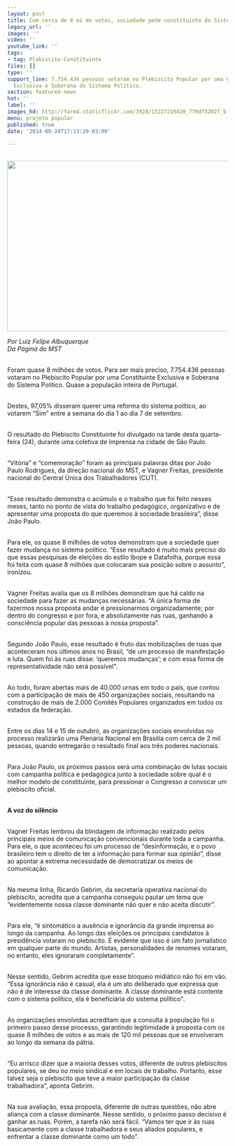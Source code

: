 ```yaml
---
layout: post
title: Com cerca de 8 mi de votos, sociedade pede constituinte do Sistema Político
legacy_url: ''
images: ''
video: ''
youtube_link: ''
tags:
- tag: Plebiscito-Constituinte
files: []
type: ''
support_line: 7.754.436 pessoas votaram no Plebiscito Popular por uma Constituinte
  Exclusiva e Soberana do Sistema Político.
section: featured-news
hat: ''
label: ''
images_hd: http://farm4.staticflickr.com/3928/15227216420_770df5202f_b.jpg
menu: projeto popular
published: true
date: '2014-09-24T17:13:20-03:00'

---
```

<p><br />
<img alt="" height="389" src="http://farm4.staticflickr.com/3928/15227216420_770df5202f_b.jpg" width="650" /></p>

<p><em>Por Luiz Felipe Albuquerque</em><br />
<em>Da P&aacute;gina do MST</em></p>

<p><br />
Foram quase 8 milh&otilde;es de votos. Para ser mais preciso, 7.754.436 pessoas votaram no Plebiscito Popular por uma Constituinte Exclusiva e Soberana do Sistema Pol&iacute;tico. Quase a popula&ccedil;&atilde;o inteira de Portugal.&nbsp;</p>

<p><br />
Destes, 97,05% disseram querer uma reforma do sistema pol&iacute;tico, ao votarem &ldquo;Sim&rdquo; entre a semana do dia 1 ao dia 7 de setembro.</p>

<p><br />
O resultado do Plebiscito Constituinte foi divulgado na tarde desta quarta-feira (24), durante uma coletiva de imprensa na cidade de S&atilde;o Paulo.&nbsp;</p>

<p><br />
&ldquo;Vit&oacute;ria&rdquo; e &ldquo;comemora&ccedil;&atilde;o&rdquo; foram as principais palavras ditas por Jo&atilde;o Paulo Rodrigues, da dire&ccedil;&atilde;o nacional do MST, e Vagner Freitas, presidente nacional do Central &Uacute;nica dos Trabalhadores (CUT).</p>

<p><br />
&ldquo;Esse resultado demonstra o ac&uacute;mulo e o trabalho que foi feito nesses meses, tanto no ponto de vista do trabalho pedag&oacute;gico, organizativo e de apresentar uma proposta do que queremos &agrave; sociedade brasileira&rdquo;, disse Jo&atilde;o Paulo.</p>

<p><br />
Para ele, os quase 8 milh&otilde;es de votos demonstram que a sociedade quer fazer mudan&ccedil;a no sistema pol&iacute;tico. &ldquo;Esse resultado &eacute; muito mais preciso do que essas pesquisas de elei&ccedil;&otilde;es do estilo Ibope e Datafolha, porque essa foi feita com quase 8 milh&otilde;es que colocaram sua posi&ccedil;&atilde;o sobre o assunto&rdquo;, ironizou.&nbsp;</p>

<p><br />
Vagner Freitas avalia que os 8 milh&otilde;es demonstram que h&aacute; caldo na sociedade para fazer as mudan&ccedil;as necess&aacute;rias. &ldquo;A &uacute;nica forma de fazermos nossa proposta andar &eacute; pressionarmos organizadamente; por dentro do congresso e por fora, e absolutamente nas ruas, ganhando a consci&ecirc;ncia popular das pessoas &agrave; nossa proposta&rdquo;.</p>

<p><br />
Segundo Jo&atilde;o Paulo, esse resultado &eacute; fruto das mobiliza&ccedil;&otilde;es de ruas que aconteceram nos &uacute;ltimos anos no Brasil, &ldquo;de um processo de manifesta&ccedil;&atilde;o e luta. Quem foi &agrave;s ruas disse: &lsquo;queremos mudan&ccedil;as&rsquo;; e com essa forma de representatividade n&atilde;o ser&aacute; poss&iacute;vel&rdquo;.</p>

<p><br />
Ao todo, foram abertas mais de 40.000 urnas em todo o pa&iacute;s, que contou com a participa&ccedil;&atilde;o de mais de 450 organiza&ccedil;&otilde;es sociais, resultando na constru&ccedil;&atilde;o de mais de 2.000 Comit&ecirc;s Populares organizados em todos os estados da federa&ccedil;&atilde;o.&nbsp;</p>

<p><br />
Entre os dias 14 e 15 de outubro, as organiza&ccedil;&otilde;es sociais envolvidas no processo realizar&atilde;o uma Plen&aacute;ria Nacional em Bras&iacute;lia com cerca de 2 mil pessoas, quando entregar&atilde;o o resultado final aos tr&ecirc;s poderes nacionais.&nbsp;</p>

<p><br />
Para Jo&atilde;o Paulo, os pr&oacute;ximos passos ser&aacute; uma combina&ccedil;&atilde;o de lutas sociais com campanha pol&iacute;tica e pedag&oacute;gica junto &agrave; sociedade sobre qual &eacute; o melhor modelo de constituinte, para pressionar o Congresso a convocar um plebiscito oficial.&nbsp;</p>

<p><br />
<strong>A voz do sil&ecirc;ncio</strong></p>

<p><br />
Vagner Freitas lembrou da blindagem de informa&ccedil;&atilde;o realizado pelos principais meios de comunica&ccedil;&atilde;o convencionais durante toda a campanha. Para ele, o que aconteceu foi um processo de &ldquo;desinforma&ccedil;&atilde;o, e o povo brasileiro tem o direito de ter a informa&ccedil;&atilde;o para formar sua opini&atilde;o&rdquo;, disse ao apontar a extrema necessidade de democratizar os meios de comunica&ccedil;&atilde;o.&nbsp;</p>

<p><br />
Na mesma linha, Ricardo Gebrim, da secretaria operativa nacional do plebiscito, acredita que a campanha conseguiu pautar um tema que &ldquo;evidentemente nossa classe dominante n&atilde;o quer e n&atilde;o aceita discutir&rdquo;.&nbsp;</p>

<p><br />
Para ele, &ldquo;&eacute; sintom&aacute;tico a aus&ecirc;ncia e ignor&acirc;ncia da grande imprensa ao longo da campanha. Ao longo das elei&ccedil;&otilde;es os principais candidatos &agrave; presid&ecirc;ncia votaram no plebiscito. &Eacute; evidente que isso &eacute; um fato jornal&iacute;stico em qualquer parte do mundo. Artistas, personalidades de renomes votaram, no entanto, eles ignoraram completamente&rdquo;.&nbsp;</p>

<p><br />
Nesse sentido, Gebrim acredita que esse bloqueio midi&aacute;tico n&atilde;o foi em v&atilde;o. &ldquo;Essa ignor&acirc;ncia n&atilde;o &eacute; casual, ela &eacute; um ato deliberado que expressa que n&atilde;o &eacute; de interesse da classe dominante. A classe dominante est&aacute; contente com o sistema pol&iacute;tico, ela &eacute; benefici&aacute;ria do sistema pol&iacute;tico&quot;.</p>

<p><br />
As organiza&ccedil;&otilde;es envolvidas acreditam que a consulta &agrave; popula&ccedil;&atilde;o foi o primeiro passo desse processo, garantindo legitimidade &agrave; proposta com os quase 8 milh&otilde;es de votos e as mais de 120 mil pessoas que se envolveram ao longo da semana da p&aacute;tria.&nbsp;</p>

<p><br />
&ldquo;Eu arrisco dizer que a maioria desses votos, diferente de outros plebiscitos populares, se deu no meio sindical e em locais de trabalho. Portanto, esse talvez seja o plebiscito que teve a maior participa&ccedil;&atilde;o da classe trabalhadora&rdquo;, aponta Gebrim.&nbsp;</p>

<p><br />
Na sua avalia&ccedil;&atilde;o, essa proposta, diferente de outras quest&otilde;es, n&atilde;o abre alian&ccedil;a com a classe dominante. Nesse sentido, o pr&oacute;ximo passo decisivo &eacute; ganhar as ruas. Por&eacute;m, a tarefa n&atilde;o ser&aacute; f&aacute;cil. &ldquo;Vamos ter que ir &agrave;s ruas basicamente com a classe trabalhadora e seus aliados populares, e enfrentar a classe dominante como um todo&rdquo;.&nbsp;</p>
